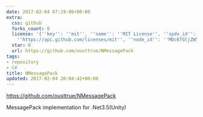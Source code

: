 ```yaml
---
date: 2017-02-04 07:19:06+00:00
extra:
  css: github
  forks_count: 0
  license: '{''key'': ''mit'', ''name'': ''MIT License'', ''spdx_id'': ''MIT'', ''url'':
    ''https://api.github.com/licenses/mit'', ''node_id'': ''MDc6TGljZW5zZTEz''}'
  star: 0
  url: https://github.com/ousttrue/NMessagePack
tags:
- repository
- C#
title: NMessagePack
updated: 2017-02-04 20:04:42+00:00
---
```


<https://github.com/ousttrue/NMessagePack>

MessagePack implementation for .Net3.5(Unity)
